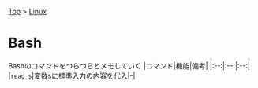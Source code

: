 [Top](../README.md) > [Linux](../Linux.md)

# Bash
Bashのコマンドをつらつらとメモしていく
|コマンド|機能|備考|
|:--:|:--:|:--:|
|`read s`|変数sに標準入力の内容を代入|-|